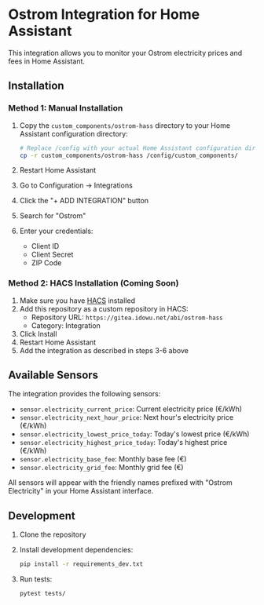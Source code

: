 # Ostrom Integration for Home Assistant

This integration allows you to monitor your Ostrom electricity prices and fees in Home Assistant.

## Installation

### Method 1: Manual Installation

1. Copy the `custom_components/ostrom-hass` directory to your Home Assistant configuration directory:
   ```bash
   # Replace /config with your actual Home Assistant configuration directory
   cp -r custom_components/ostrom-hass /config/custom_components/
   ```

2. Restart Home Assistant
3. Go to Configuration -> Integrations
4. Click the "+ ADD INTEGRATION" button
5. Search for "Ostrom"
6. Enter your credentials:
   - Client ID
   - Client Secret
   - ZIP Code

### Method 2: HACS Installation (Coming Soon)

1. Make sure you have [HACS](https://hacs.xyz) installed
2. Add this repository as a custom repository in HACS:
   - Repository URL: `https://gitea.idowu.net/abi/ostrom-hass`
   - Category: Integration
3. Click Install
4. Restart Home Assistant
5. Add the integration as described in steps 3-6 above

## Available Sensors

The integration provides the following sensors:

- `sensor.electricity_current_price`: Current electricity price (€/kWh)
- `sensor.electricity_next_hour_price`: Next hour's electricity price (€/kWh)
- `sensor.electricity_lowest_price_today`: Today's lowest price (€/kWh)
- `sensor.electricity_highest_price_today`: Today's highest price (€/kWh)
- `sensor.electricity_base_fee`: Monthly base fee (€)
- `sensor.electricity_grid_fee`: Monthly grid fee (€)

All sensors will appear with the friendly names prefixed with "Ostrom Electricity" in your Home Assistant interface.

## Development

1. Clone the repository
2. Install development dependencies:
   ```bash
   pip install -r requirements_dev.txt
   ```

3. Run tests:
   ```bash
   pytest tests/
   ```
